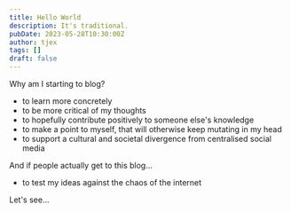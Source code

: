 ```yaml
---
title: Hello World
description: It's traditional.
pubDate: 2023-05-28T10:30:00Z
author: tjex
tags: []
draft: false
---
```


Why am I starting to blog? 

- to learn more concretely
- to be more critical of my thoughts
- to hopefully contribute positively to someone else's knowledge
- to make a point to myself, that will otherwise keep mutating in my head
- to support a cultural and societal divergence from centralised social media

And if people actually get to this blog...

- to test my ideas against the chaos of the internet

Let's see...

